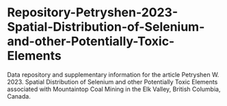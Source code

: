 # Repository-Petryshen-2023-Spatial-Distribution-of-Selenium-and-other-Potentially-Toxic-Elements
 Data repository and supplementary information for the article Petryshen W. 2023. Spatial Distribution of Selenium and other Potentially Toxic Elements associated with Mountaintop Coal Mining in the Elk Valley, British Columbia, Canada.
